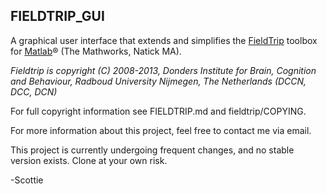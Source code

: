 FIELDTRIP_GUI
-------------

A graphical user interface that extends and simplifies the [FieldTrip](http://fieldtrip.fcdonders.nl/) toolbox for [Matlab](http://www.mathworks.com/products/matlab/)® (The Mathworks, Natick MA).

*Fieldtrip is copyright (C) 2008-2013, Donders Institute for Brain, Cognition and Behaviour, Radboud University Nijmegen, The Netherlands (DCCN, DCC, DCN)*

For full copyright information see FIELDTRIP.md and fieldtrip/COPYING.

For more information about this project, feel free to contact me via email.

This project is currently undergoing frequent changes, and no stable version exists. Clone at your own risk.

-Scottie